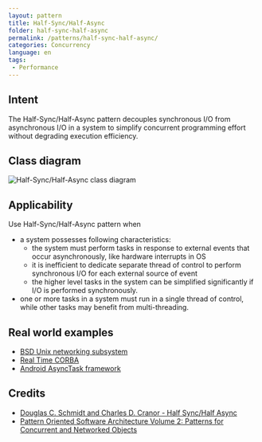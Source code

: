 ```yaml
---
layout: pattern
title: Half-Sync/Half-Async
folder: half-sync-half-async
permalink: /patterns/half-sync-half-async/
categories: Concurrency
language: en
tags:
 - Performance
---
```


## Intent
The Half-Sync/Half-Async pattern decouples synchronous I/O from
asynchronous I/O in a system to simplify concurrent programming effort without
degrading execution efficiency.

## Class diagram
![Half-Sync/Half-Async class diagram](./etc/half-sync-half-async.png)

## Applicability
Use Half-Sync/Half-Async pattern when

* a system possesses following characteristics:
  * the system must perform tasks in response to external events that occur asynchronously, like hardware interrupts in OS
  * it is inefficient to dedicate separate thread of control to perform synchronous I/O for each external source of event
  * the higher level tasks in the system can be simplified significantly if I/O is performed synchronously.
* one or more tasks in a system must run in a single thread of control, while other tasks may benefit from multi-threading.

## Real world examples

* [BSD Unix networking subsystem](https://www.dre.vanderbilt.edu/~schmidt/PDF/PLoP-95.pdf)
* [Real Time CORBA](http://www.omg.org/news/meetings/workshops/presentations/realtime2001/4-3_Pyarali_thread-pool.pdf)
* [Android AsyncTask framework](http://developer.android.com/reference/android/os/AsyncTask.html)

## Credits

* [Douglas C. Schmidt and Charles D. Cranor - Half Sync/Half Async](https://www.dre.vanderbilt.edu/~schmidt/PDF/PLoP-95.pdf)
* [Pattern Oriented Software Architecture Volume 2: Patterns for Concurrent and Networked Objects](https://www.amazon.com/gp/product/0471606952/ref=as_li_tl?ie=UTF8&camp=1789&creative=9325&creativeASIN=0471606952&linkCode=as2&tag=javadesignpat-20&linkId=889e4af72dca8261129bf14935e0f8dc)

